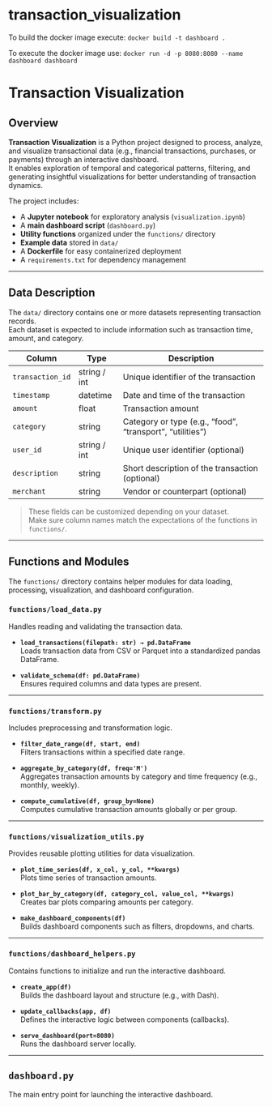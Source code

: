 # transaction_visualization

To build the docker image execute:
`docker build -t dashboard .`

To execute the docker image use:
`docker run -d -p 8080:8080 --name dashboard dashboard`

# Transaction Visualization

## Overview

**Transaction Visualization** is a Python project designed to process, analyze, and visualize transactional data (e.g., financial transactions, purchases, or payments) through an interactive dashboard.  
It enables exploration of temporal and categorical patterns, filtering, and generating insightful visualizations for better understanding of transaction dynamics.

The project includes:

- A **Jupyter notebook** for exploratory analysis (`visualization.ipynb`)
- A **main dashboard script** (`dashboard.py`)
- **Utility functions** organized under the `functions/` directory
- **Example data** stored in `data/`
- A **Dockerfile** for easy containerized deployment
- A `requirements.txt` for dependency management

---

## Data Description

The `data/` directory contains one or more datasets representing transaction records.  
Each dataset is expected to include information such as transaction time, amount, and category.

| Column | Type | Description |
|---------|------|-------------|
| `transaction_id` | string / int | Unique identifier of the transaction |
| `timestamp` | datetime | Date and time of the transaction |
| `amount` | float | Transaction amount |
| `category` | string | Category or type (e.g., “food”, “transport”, “utilities”) |
| `user_id` | string / int | Unique user identifier (optional) |
| `description` | string | Short description of the transaction (optional) |
| `merchant` | string | Vendor or counterpart (optional) |

> These fields can be customized depending on your dataset.  
> Make sure column names match the expectations of the functions in `functions/`.

---

## Functions and Modules

The `functions/` directory contains helper modules for data loading, processing, visualization, and dashboard configuration.

### `functions/load_data.py`
Handles reading and validating the transaction data.

- **`load_transactions(filepath: str) → pd.DataFrame`**  
  Loads transaction data from CSV or Parquet into a standardized pandas DataFrame.

- **`validate_schema(df: pd.DataFrame)`**  
  Ensures required columns and data types are present.

---

### `functions/transform.py`
Includes preprocessing and transformation logic.

- **`filter_date_range(df, start, end)`**  
  Filters transactions within a specified date range.

- **`aggregate_by_category(df, freq='M')`**  
  Aggregates transaction amounts by category and time frequency (e.g., monthly, weekly).

- **`compute_cumulative(df, group_by=None)`**  
  Computes cumulative transaction amounts globally or per group.

---

### `functions/visualization_utils.py`
Provides reusable plotting utilities for data visualization.

- **`plot_time_series(df, x_col, y_col, **kwargs)`**  
  Plots time series of transaction amounts.

- **`plot_bar_by_category(df, category_col, value_col, **kwargs)`**  
  Creates bar plots comparing amounts per category.

- **`make_dashboard_components(df)`**  
  Builds dashboard components such as filters, dropdowns, and charts.

---

### `functions/dashboard_helpers.py`
Contains functions to initialize and run the interactive dashboard.

- **`create_app(df)`**  
  Builds the dashboard layout and structure (e.g., with Dash).

- **`update_callbacks(app, df)`**  
  Defines the interactive logic between components (callbacks).

- **`serve_dashboard(port=8080)`**  
  Runs the dashboard server locally.

---

## `dashboard.py`

The main entry point for launching the interactive dashboard.
